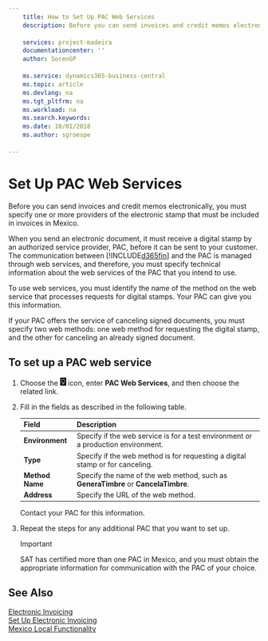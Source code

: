 ```yaml
---
    title: How to Set Up PAC Web Services
    description: Before you can send invoices and credit memos electronically, you must specify one or more providers of the electronic stamp that must be included in invoices in Mexico.

    services: project-madeira 
    documentationcenter: ''
    author: SorenGP

    ms.service: dynamics365-business-central
    ms.topic: article
    ms.devlang: na
    ms.tgt_pltfrm: na
    ms.workload: na
    ms.search.keywords:
    ms.date: 10/01/2018
    ms.author: sgroespe

---
```

# Set Up PAC Web Services
Before you can send invoices and credit memos electronically, you must specify one or more providers of the electronic stamp that must be included in invoices in Mexico.  

When you send an electronic document, it must receive a digital stamp by an authorized service provider, PAC, before it can be sent to your customer. The communication between [!INCLUDE[d365fin](../../includes/d365fin_md.md)] and the PAC is managed through web services, and therefore, you must specify technical information about the web services of the PAC that you intend to use.  

To use web services, you must identify the name of the method on the web service that processes requests for digital stamps. Your PAC can give you this information.  

If your PAC offers the service of canceling signed documents, you must specify two web methods: one web method for requesting the digital stamp, and the other for canceling an already signed document.  

## To set up a PAC web service  

1.  Choose the ![Search for Page or Report](../../media/ui-search/search_small.png "Search for Page or Report icon") icon, enter **PAC Web Services**, and then choose the related link.  
2.  Fill in the fields as described in the following table.  

    |Field|Description|  
    |------------------------------------|---------------------------------------|  
    |**Environment**|Specify if the web service is for a test environment or a production environment.|  
    |**Type**|Specify if the web method is for requesting a digital stamp or for canceling.|  
    |**Method Name**|Specify the name of the web method, such as **GeneraTimbre** or **CancelaTimbre**.|  
    |**Address**|Specify the URL of the web method.|  

    Contact your PAC for this information.  

5.  Repeat the steps for any additional PAC that you want to set up.  

    > [!IMPORTANT]  
    >  SAT has certified more than one PAC in Mexico, and you must obtain the appropriate information for communication with the PAC of your choice.  

## See Also  
 [Electronic Invoicing](electronic-invoicing.md)   
 [Set Up Electronic Invoicing](how-to-set-up-electronic-invoicing.md)  
 [Mexico Local Functionality](mexico-local-functionality.md)
